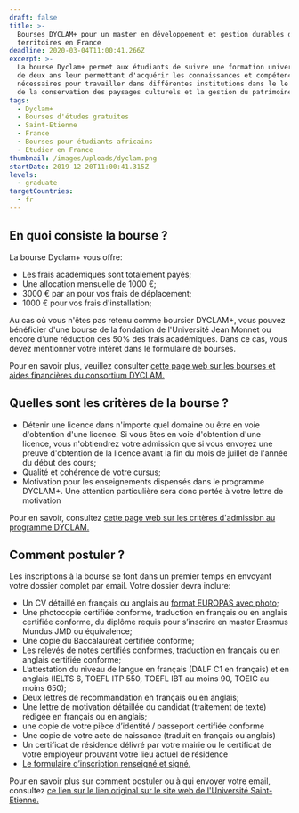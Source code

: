 ```yaml
---
draft: false
title: >-
  Bourses DYCLAM+ pour un master en développement et gestion durables des
  territoires en France
deadline: 2020-03-04T11:00:41.266Z
excerpt: >-
  La bourse Dyclam+ permet aux étudiants de suivre une formation universitaire
  de deux ans leur permettant d'acquérir les connaissances et compétences
  nécessaires pour travailler dans différentes institutions dans le le domaine
  de la conservation des paysages culturels et la gestion du patrimoine.
tags:
  - Dyclam+
  - Bourses d'études gratuites
  - Saint-Etienne
  - France
  - Bourses pour étudiants africains
  - Etudier en France
thumbnail: /images/uploads/dyclam.png
startDate: 2019-12-20T11:00:41.315Z
levels:
  - graduate
targetCountries:
  - fr
---
```

## En quoi consiste la bourse ?

La bourse Dyclam+ vous offre:

* Les frais académiques sont totalement payés;
* Une allocation mensuelle de 1000 €;
* 3000 € par an pour vos frais de déplacement;
* 1000 € pour vos frais d'installation;

Au cas où vous n'êtes pas retenu comme boursier DYCLAM+, vous pouvez bénéficier d'une bourse de la fondation de l'Université Jean Monnet ou encore d'une réduction des 50% des frais académiques. Dans ce cas, vous devez mentionner votre intérêt dans le formulaire de bourses.

Pour en savoir plus, veuillez consulter <a href="http://www.dyclam.eu/futurs-etudiants/bourse-et-aides-financieres/" target="_blank" rel="noopener noreferrer">cette page web sur les bourses et aides financières du consortium DYCLAM.</a>

## Quelles sont les critères de la bourse ?

* Détenir une licence dans n'importe quel domaine ou être en voie d'obtention d'une licence. Si vous êtes en voie d'obtention d'une licence, vous n'obtiendrez votre admission que si vous envoyez une preuve d'obtention de la licence avant la fin du mois de juillet de l'année du début des cours;
* Qualité et cohérence de votre cursus;
* Motivation pour les enseignements dispensés dans le programme DYCLAM+. Une attention particulière sera donc portée à votre lettre de motivation

Pour en savoir, consultez <a href="https://masterdyclam.univ-st-etienne.fr/fr/rejoindre-dyclam/candidater-pour-dyclam.html" target="_blank" rel="noopener noreferrer">cette page web sur les critères d'admission au programme DYCLAM.</a>

## Comment postuler ?
Les inscriptions à la bourse se font dans un premier temps en envoyant votre dossier complet par email. Votre dossier devra inclure:

* Un CV détaillé en français ou anglais au <a href="https://europass.cedefop.europa.eu/pt/documents/curriculum-vitae" target="_blank" rel="noreferrer noopener">format EUROPAS avec photo</a>;
* Une photocopie certifiée conforme, traduction en français ou en anglais certifiée conforme, du diplôme requis pour s’inscrire en master Erasmus Mundus JMD ou équivalence;
* Une copie du Baccalauréat certifiée conforme;
* Les relevés de notes certifiés conformes, traduction en français ou en anglais certifiée conforme;
* L’attestation du niveau de langue en français (DALF C1 en français) et en anglais (IELTS 6, TOEFL ITP 550, TOEFL IBT au moins 90, TOEIC au moins 650);
* Deux lettres de recommandation en français ou en anglais;
* Une lettre de motivation détaillée du candidat (traitement de texte) rédigée en français ou en anglais;
* une copie de votre pièce d’identité / passeport certifiée conforme
* Une copie de votre acte de naissance (traduit en français ou anglais)
* Un certificat de résidence délivré par votre mairie ou le certificat de votre employeur prouvant votre lieu actuel de résidence
* <a href="https://masterdyclam.univ-st-etienne.fr/_attachments/sous-menu-1-1-article-2/Formulaire%2520DYCLAM%252B%2520-%2520ETUDIANT-%25202020-2022.pdf?download=true" target="_blank" rel="noopener noreferrer">Le formulaire d’inscription renseigné et signé.</a>

Pour en savoir plus sur comment postuler ou à qui envoyer votre email, consultez <a href="https://masterdyclam.univ-st-etienne.fr/fr/rejoindre-dyclam/candidater-pour-dyclam.html" target="_blank" rel="noreferrer noopener">ce lien sur le lien original sur le site web de l'Université Saint-Etienne.</a>


